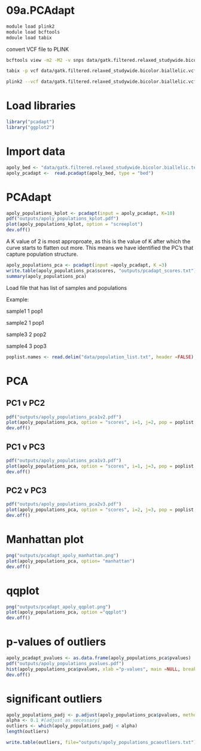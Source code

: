 09a.PCAdapt
================

``` bash
module load plink2
module load bcftools 
mdoule load tabix
```

convert VCF file to PLINK

``` bash
bcftools view -m2 -M2 -v snps data/gatk.filtered.relaxed_studywide.bicolor.vcf.gz -Oz -o data/gatk.filtered.relaxed_studywide.bicolor.biallelic.vcf.gz 

tabix -p vcf data/gatk.filtered.relaxed_studywide.bicolor.biallelic.vcf.gz

plink2 --vcf data/gatk.filtered.relaxed_studywide.bicolor.biallelic.vcf.gz --make-bed --allow-extra-chr --out data/gatk.filtered.relaxed_studywide.bicolor.biallelic.test.vcf.gz
```

# Load libraries

``` r
library("pcadapt")
library("ggplot2")
```

# Import data

``` r
apoly_bed <- "data/gatk.filtered.relaxed_studywide.bicolor.biallelic.test.bed"
apoly_pcadapt <-  read.pcadapt(apoly_bed, type = "bed")
```

# PCAdapt

``` r
apoly_populations_kplot <- pcadapt(input = apoly_pcadapt, K=10)
pdf("outputs/apoly_populations_kplot.pdf")
plot(apoly_populations_kplot, option = "screeplot")
dev.off() 
```

A K value of 2 is most approproate, as this is the value of K after
which the curve starts to flatten out more. This means we have
identified the PC’s that capture population structure.

``` r
apoly_populations_pca <- pcadapt(input =apoly_pcadapt, K =3)
write.table(apoly_populations_pca$scores, "outputs/pcadapt_scores.txt")
summary(apoly_populations_pca)
```

Load file that has list of samples and populations

Example:

sample1 1 pop1

sample2 1 pop1

sample3 2 pop2

sample4 3 pop3

``` r
poplist.names <- read.delim("data/population_list.txt", header =FALSE)
```

# PCA

## PC1 v PC2

``` r
pdf("outputs/apoly_populations_pca1v2.pdf")
plot(apoly_populations_pca, option = "scores", i=1, j=2, pop = poplist.names$V3)
dev.off()
```

## PC1 v PC3

``` r
pdf("outputs/apoly_populations_pca1v3.pdf")
plot(apoly_populations_pca, option = "scores", i=1, j=3, pop = poplist.names$V3)
dev.off()
```

## PC2 v PC3

``` r
pdf("outputs/apoly_populations_pca2v3.pdf")
plot(apoly_populations_pca, option = "scores", i=2, j=3, pop = poplist.names$V3)
dev.off()
```

# Manhattan plot

``` r
png("outputs/pcadapt_apoly_manhattan.png")
plot(apoly_populations_pca, option= "manhattan") 
dev.off() 
```

# qqplot

``` r
png("outputs/pcadapt_apoly_qqplot.png") 
plot(apoly_populations_pca, option ="qqplot") 
dev.off()
```

# p-values of outliers

``` r
apoly_pcadapt_pvalues <- as.data.frame(apoly_populations_pca$pvalues) 
pdf("outputs/apoly_populations_pvalues.pdf")
hist(apoly_populations_pca$pvalues, xlab ="p-values", main =NULL, breaks =50, col ="skyblue") 
dev.off() 
```

# significant outliers

``` r
apoly_populations_padj <- p.adjust(apoly_populations_pca$pvalues, method ="bonferroni") 
alpha <- 0.1 #[adjust as necessary]
outliers <- which(apoly_populations_padj < alpha) 
length(outliers) 

write.table(outliers, file="outputs/apoly_populations_pcaoutliers.txt") 
```
